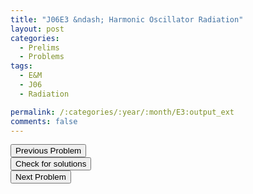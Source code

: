 ```yaml
---
title: "J06E3 &ndash; Harmonic Oscillator Radiation"
layout: post
categories:
  - Prelims
  - Problems
tags:
  - E&M
  - J06
  - Radiation

permalink: /:categories/:year/:month/E3:output_ext
comments: false
---
```

<object data="2006J3E.pdf" type="application/pdf" width="100%" height="500"></object>

<div class='navbar'>
	<div float='left'><button onclick="window.location='E2.html'" >Previous Problem</button></div>
	<div float='center'><button onclick="window.location='https://princetonprelim.com/prelim/16/'">Check for solutions</button></div>
	<div float='right'><button onclick="window.location='Q1.html'" > Next Problem</button></div>
</div>
